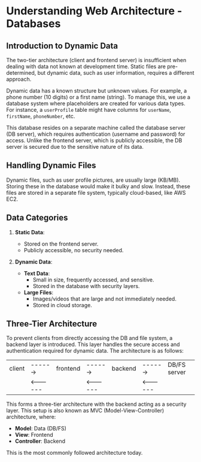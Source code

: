 # Understanding Web Architecture - Databases

## Introduction to Dynamic Data

The two-tier architecture (client and frontend server) is insufficient when dealing with data not
known at development time. Static files are pre-determined, but dynamic data, such as user
information, requires a different approach.

Dynamic data has a known structure but unknown values. For example, a phone number (10 digits) or
a first name (string). To manage this, we use a database system where placeholders are created for
various data types. For instance, a `userProfile` table might have columns for `userName`,
`firstName`, `phoneNumber`, etc.

This database resides on a separate machine called the database server (DB server), which requires
authentication (username and password) for access. Unlike the frontend server, which is publicly
accessible, the DB server is secured due to the sensitive nature of its data.

## Handling Dynamic Files

Dynamic files, such as user profile pictures, are usually large (KB/MB). Storing these in the
database would make it bulky and slow. Instead, these files are stored in a separate file system,
typically cloud-based, like AWS EC2.

## Data Categories

1. **Static Data**: 
   - Stored on the frontend server.
   - Publicly accessible, no security needed.

2. **Dynamic Data**:
   - **Text Data**: 
     - Small in size, frequently accessed, and sensitive.
     - Stored in the database with security layers.
   - **Large Files**: 
     - Images/videos that are large and not immediately needed.
     - Stored in cloud storage.

## Three-Tier Architecture

To prevent clients from directly accessing the DB and file system, a backend layer is introduced.
This layer handles the secure access and authentication required for dynamic data. The architecture
is as follows:

| | | | | | | |
|    -   |    -    |    -     |    -    |    -    |    -    |      -       |
| client | ------> | frontend | ------> | backend | ------> | DB/FS server |
|        | <------ |          | <------ |         | <------ |              |

This forms a three-tier architecture with the backend acting as a security layer. This setup is
also known as MVC (Model-View-Controller) architecture, where:
- **Model**: Data (DB/FS)
- **View**: Frontend
- **Controller**: Backend

This is the most commonly followed architecture today.
